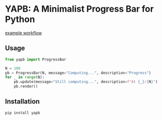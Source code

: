 # YAPB: A Minimalist Progress Bar for Python

[example workflow](https://github.com/wilswer/yapb/actions/workflows/rust_tests.yml/badge.svg)

## Usage

```python
from yapb import ProgressBar

N = 100
pb = ProgressBar(N, message="Computing...", description="Progress")
for _ in range(N):
    pb.update(message="Still computing...", description=f"At {_}/{N}")
    pb.render()
```

## Installation

```pip install yapb```
